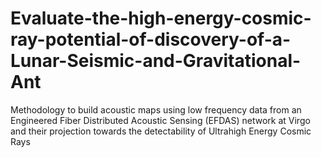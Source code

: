 # Evaluate-the-high-energy-cosmic-ray-potential-of-discovery-of-a-Lunar-Seismic-and-Gravitational-Ant
Methodology to build acoustic maps using low frequency data  from an Engineered Fiber Distributed Acoustic Sensing (EFDAS) network at Virgo and their projection towards the detectability of Ultrahigh Energy Cosmic Rays
